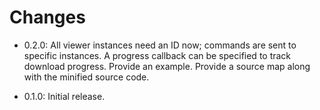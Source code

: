 # Changes

* 0.2.0:
	All viewer instances need an ID now; commands are sent to specific instances.
	A progress callback can be specified to track download progress.
	Provide an example.
	Provide a source map along with the minified source code.

* 0.1.0:
	Initial release.
